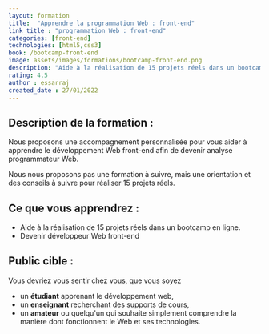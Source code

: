 ```yaml
---
layout: formation
title:  "Apprendre la programmation Web : front-end"
link_title : "programmation Web : front-end"
categories: [front-end]
technologies: [html5,css3]
book: /bootcamp-front-end
image: assets/images/formations/bootcamp-front-end.png
description: "Aide à la réalisation de 15 projets réels dans un bootcamp en ligne."
rating: 4.5
author : essarraj
created_date : 27/01/2022
---
```


<div class="fancy-title title-border">
	<h2>Description de la formation :</h2>
</div>
Nous proposons une accompagnement personnalisée pour vous aider à apprendre le développement Web front-end afin de devenir analyse programmateur Web.

Nous nous proposons pas une formation à suivre, mais une orientation et des conseils à suivre pour réaliser 15 projets réels.

<div class="fancy-title title-border">
	<h2>Ce que vous apprendrez :</h2>
</div>

- Aide à la réalisation de 15 projets réels dans un bootcamp en ligne.
- Devenir développeur Web front-end


<div class="fancy-title title-border">
	<h2>Public cible :</h2>
</div>

Vous devriez vous sentir chez vous, que vous soyez 
- un **étudiant** apprenant le développement web, 
- un **enseignant** recherchant des supports de cours, 
- un **amateur** ou quelqu'un qui souhaite simplement comprendre la manière dont fonctionnent le Web et ses technologies.



